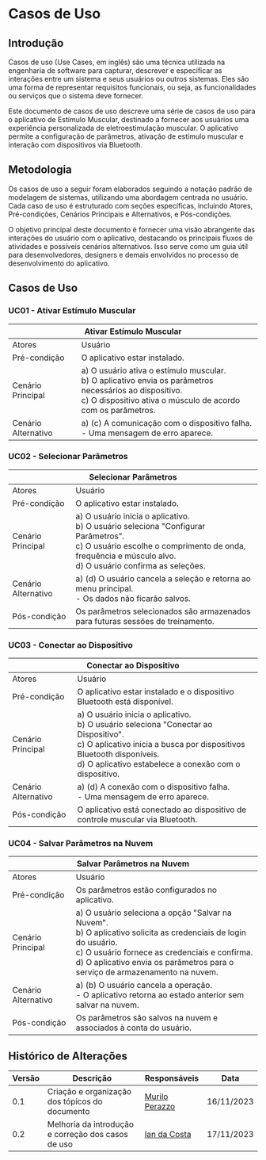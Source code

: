 # Casos de Uso

## Introdução
Casos de uso (Use Cases, em inglês) são uma técnica utilizada na engenharia de software para capturar, descrever e especificar as interações entre um sistema e seus usuários ou outros sistemas. Eles são uma forma de representar requisitos funcionais, ou seja, as funcionalidades ou serviços que o sistema deve fornecer.

Este documento de casos de uso descreve uma série de casos de uso para o aplicativo de Estímulo Muscular, destinado a fornecer aos usuários uma experiência personalizada de eletroestimulação muscular. O aplicativo permite a configuração de parâmetros, ativação de estímulo muscular e interação com dispositivos via Bluetooth.

## Metodologia
Os casos de uso a seguir foram elaborados seguindo a notação padrão de modelagem de sistemas, utilizando uma abordagem centrada no usuário. Cada caso de uso é estruturado com seções específicas, incluindo Atores, Pré-condições, Cenários Principais e Alternativos, e Pós-condições.

O objetivo principal deste documento é fornecer uma visão abrangente das interações do usuário com o aplicativo, destacando os principais fluxos de atividades e possíveis cenários alternativos. Isso serve como um guia útil para desenvolvedores, designers e demais envolvidos no processo de desenvolvimento do aplicativo.

## Casos de Uso

### UC01 - Ativar Estímulo Muscular
<table>
  <thead>
    <tr>
      <th colspan="2" style="text-align:center;">Ativar Estímulo Muscular</th>
    </tr>
  </thead>
  <tbody>
    <tr>
      <td>Atores</td>
      <td>Usuário</td>
    </tr>
    <tr>
      <td>Pré-condição</td>
      <td>O aplicativo estar instalado.</td>
    </tr>
    <tr>
      <td>Cenário Principal</td>
     <td>a) O usuário ativa o estímulo muscular.<br/>
      b) O aplicativo envia os parâmetros necessários ao dispositivo.<br/>
      c) O dispositivo ativa o músculo de acordo com os parâmetros.
      </td>
    </tr>
    <tr>
      <td>Cenário Alternativo</td>
      <td>a) (c) A comunicação com o dispositivo falha.<br/>
          - Uma mensagem de erro aparece.
      </td>
    </tr>
  </tbody>
</table>

### UC02 - Selecionar Parâmetros
<table>
  <thead>
    <tr>
      <th colspan="2" style="text-align:center;">Selecionar Parâmetros</th>
    </tr>
  </thead>
  <tbody>
    <tr>
      <td>Atores</td>
      <td>Usuário</td>
    </tr>
    <tr>
      <td>Pré-condição</td>
      <td>O aplicativo estar instalado.</td>
    </tr>
    <tr>
      <td>Cenário Principal</td>
      <td>a) O usuário inicia o aplicativo.<br/>
          b) O usuário seleciona "Configurar Parâmetros”.<br/>
          c) O usuário escolhe o comprimento de onda, frequência e músculo alvo.<br/>
          d) O usuário confirma as seleções.
      </td>
    </tr>
    <tr>
      <td>Cenário Alternativo</td>
      <td>a) (d) O usuário cancela a seleção e retorna ao menu principal.<br/>
          - Os dados não ficarão salvos.
      </td>
    </tr>
    <tr>
      <td>Pós-condição</td>
      <td>Os parâmetros selecionados são armazenados para futuras sessões de treinamento.</td>
    </tr>
  </tbody>
</table>

### UC03 - Conectar ao Dispositivo
<table>
  <thead>
    <tr>
      <th colspan="2" style="text-align:center;">Conectar ao Dispositivo</th>
    </tr>
  </thead>
  <tbody>
    <tr>
      <td>Atores</td>
      <td>Usuário</td>
    </tr>
    <tr>
      <td>Pré-condição</td>
      <td>O aplicativo estar instalado e o dispositivo Bluetooth está disponível.</td>
    </tr>
    <tr>
      <td>Cenário Principal</td>
      <td>a) O usuário inicia o aplicativo.<br/>
          b) O usuário seleciona "Conectar ao Dispositivo".<br/>
          c) O aplicativo inicia a busca por dispositivos Bluetooth disponíveis.<br/>
          d) O aplicativo estabelece a conexão com o dispositivo.
      </td>
    </tr>
    <tr>
      <td>Cenário Alternativo</td>
      <td>a) (d) A conexão com o dispositivo falha.<br/>
          - Uma mensagem de erro aparece.
      </td>
    </tr>
    <tr>
      <td>Pós-condição</td>
      <td>O aplicativo está conectado ao dispositivo de controle muscular via Bluetooth.</td>
    </tr>
  </tbody>
</table>

### UC04 - Salvar Parâmetros na Nuvem
<table>
  <thead>
    <tr>
      <th colspan="2" style="text-align:center;">Salvar Parâmetros na Nuvem</th>
    </tr>
  </thead>
  <tbody>
    <tr>
      <td>Atores</td>
      <td>Usuário</td>
    </tr>
    <tr>
      <td>Pré-condição</td>
      <td>Os parâmetros estão configurados no aplicativo.</td>
    </tr>
    <tr>
      <td>Cenário Principal</td>
      <td>a) O usuário seleciona a opção "Salvar na Nuvem".<br/>
          b) O aplicativo solicita as credenciais de login do usuário.<br/>
          c) O usuário fornece as credenciais e confirma.<br/>
          d) O aplicativo envia os parâmetros para o serviço de armazenamento na nuvem.<br/>
      </td>
    </tr>
    <tr>
      <td>Cenário Alternativo</td>
      <td>a) (b) O usuário cancela a operação.<br/>
          - O aplicativo retorna ao estado anterior sem salvar na nuvem.
      </td>
    </tr>
    <tr>
      <td>Pós-condição</td>
      <td>Os parâmetros são salvos na nuvem e associados à conta do usuário.</td>
    </tr>
  </tbody>
</table>

## Histórico de Alterações

| Versão | Descrição                                        | Responsáveis                                   |  Data       |
| ------ | ------------------------------------------------ | ---------------------------------------------- |  ---------- |
| 0.1    | Criação e organização dos tópicos do documento   | [Murilo Perazzo](https://github.com/murilopbs) | 16/11/2023 |
| 0.2    | Melhoria da introdução e correção dos casos de uso | [Ian da Costa](https://github.com/ian-dcg) | 17/11/2023 |
